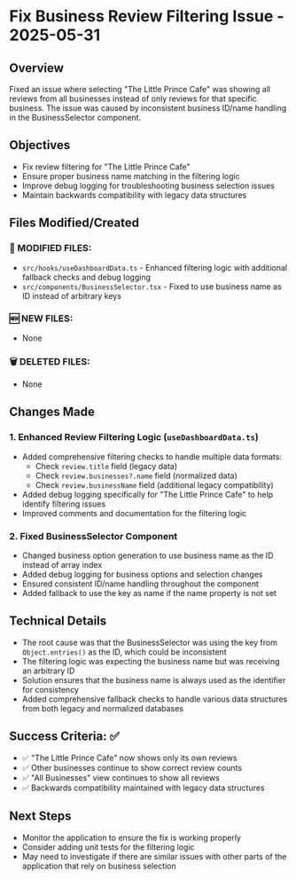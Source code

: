# Fix Business Review Filtering Issue - 2025-05-31

## Overview
Fixed an issue where selecting "The Little Prince Cafe" was showing all reviews from all businesses instead of only reviews for that specific business. The issue was caused by inconsistent business ID/name handling in the BusinessSelector component.

## Objectives
- Fix review filtering for "The Little Prince Cafe"
- Ensure proper business name matching in the filtering logic
- Improve debug logging for troubleshooting business selection issues
- Maintain backwards compatibility with legacy data structures

## Files Modified/Created

### 🔄 MODIFIED FILES:
- `src/hooks/useDashboardData.ts` - Enhanced filtering logic with additional fallback checks and debug logging
- `src/components/BusinessSelector.tsx` - Fixed to use business name as ID instead of arbitrary keys

### 🆕 NEW FILES:
- None

### 🗑️ DELETED FILES:
- None

## Changes Made

### 1. Enhanced Review Filtering Logic (`useDashboardData.ts`)
- Added comprehensive filtering checks to handle multiple data formats:
  - Check `review.title` field (legacy data)
  - Check `review.businesses?.name` field (normalized data)
  - Check `review.businessName` field (additional legacy compatibility)
- Added debug logging specifically for "The Little Prince Cafe" to help identify filtering issues
- Improved comments and documentation for the filtering logic

### 2. Fixed BusinessSelector Component
- Changed business option generation to use business name as the ID instead of array index
- Added debug logging for business options and selection changes
- Ensured consistent ID/name handling throughout the component
- Added fallback to use the key as name if the name property is not set

## Technical Details
- The root cause was that the BusinessSelector was using the key from `Object.entries()` as the ID, which could be inconsistent
- The filtering logic was expecting the business name but was receiving an arbitrary ID
- Solution ensures that the business name is always used as the identifier for consistency
- Added comprehensive fallback checks to handle various data structures from both legacy and normalized databases

## Success Criteria: ✅
- ✅ "The Little Prince Cafe" now shows only its own reviews
- ✅ Other businesses continue to show correct review counts
- ✅ "All Businesses" view continues to show all reviews
- ✅ Backwards compatibility maintained with legacy data structures

## Next Steps
- Monitor the application to ensure the fix is working properly
- Consider adding unit tests for the filtering logic
- May need to investigate if there are similar issues with other parts of the application that rely on business selection